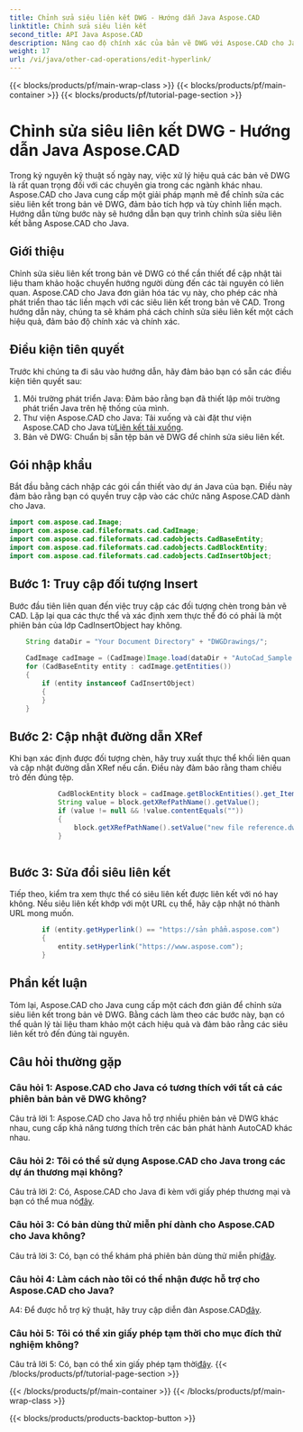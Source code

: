 ```yaml
---
title: Chỉnh sửa siêu liên kết DWG - Hướng dẫn Java Aspose.CAD
linktitle: Chỉnh sửa siêu liên kết
second_title: API Java Aspose.CAD
description: Nâng cao độ chính xác của bản vẽ DWG với Aspose.CAD cho Java. Chỉnh sửa liên kết liền mạch, đảm bảo tài liệu tham khảo chính xác. Hãy thử dùng thử miễn phí ngay bây giờ!
weight: 17
url: /vi/java/other-cad-operations/edit-hyperlink/
---
```


{{< blocks/products/pf/main-wrap-class >}}
{{< blocks/products/pf/main-container >}}
{{< blocks/products/pf/tutorial-page-section >}}

# Chỉnh sửa siêu liên kết DWG - Hướng dẫn Java Aspose.CAD

Trong kỷ nguyên kỹ thuật số ngày nay, việc xử lý hiệu quả các bản vẽ DWG là rất quan trọng đối với các chuyên gia trong các ngành khác nhau. Aspose.CAD cho Java cung cấp một giải pháp mạnh mẽ để chỉnh sửa các siêu liên kết trong bản vẽ DWG, đảm bảo tích hợp và tùy chỉnh liền mạch. Hướng dẫn từng bước này sẽ hướng dẫn bạn quy trình chỉnh sửa siêu liên kết bằng Aspose.CAD cho Java.

## Giới thiệu

Chỉnh sửa siêu liên kết trong bản vẽ DWG có thể cần thiết để cập nhật tài liệu tham khảo hoặc chuyển hướng người dùng đến các tài nguyên có liên quan. Aspose.CAD cho Java đơn giản hóa tác vụ này, cho phép các nhà phát triển thao tác liền mạch với các siêu liên kết trong bản vẽ CAD. Trong hướng dẫn này, chúng ta sẽ khám phá cách chỉnh sửa siêu liên kết một cách hiệu quả, đảm bảo độ chính xác và chính xác.

## Điều kiện tiên quyết

Trước khi chúng ta đi sâu vào hướng dẫn, hãy đảm bảo bạn có sẵn các điều kiện tiên quyết sau:
1. Môi trường phát triển Java: Đảm bảo rằng bạn đã thiết lập môi trường phát triển Java trên hệ thống của mình.
2.  Thư viện Aspose.CAD cho Java: Tải xuống và cài đặt thư viện Aspose.CAD cho Java từ[Liên kết tải xuống](https://releases.aspose.com/cad/java/).
3. Bản vẽ DWG: Chuẩn bị sẵn tệp bản vẽ DWG để chỉnh sửa siêu liên kết.

## Gói nhập khẩu

Bắt đầu bằng cách nhập các gói cần thiết vào dự án Java của bạn. Điều này đảm bảo rằng bạn có quyền truy cập vào các chức năng Aspose.CAD dành cho Java.

```java
import com.aspose.cad.Image;
import com.aspose.cad.fileformats.cad.CadImage;
import com.aspose.cad.fileformats.cad.cadobjects.CadBaseEntity;
import com.aspose.cad.fileformats.cad.cadobjects.CadBlockEntity;
import com.aspose.cad.fileformats.cad.cadobjects.CadInsertObject;

```

## Bước 1: Truy cập đối tượng Insert

Bước đầu tiên liên quan đến việc truy cập các đối tượng chèn trong bản vẽ CAD. Lặp lại qua các thực thể và xác định xem thực thể đó có phải là một phiên bản của lớp CadInsertObject hay không.

```java
    String dataDir = "Your Document Directory" + "DWGDrawings/";
    
    CadImage cadImage = (CadImage)Image.load(dataDir + "AutoCad_Sample.dwg");
    for (CadBaseEntity entity : cadImage.getEntities())
    {
        if (entity instanceof CadInsertObject)
        {
        }
	}
```

## Bước 2: Cập nhật đường dẫn XRef

Khi bạn xác định được đối tượng chèn, hãy truy xuất thực thể khối liên quan và cập nhật đường dẫn XRef nếu cần. Điều này đảm bảo rằng tham chiếu trỏ đến đúng tệp.

```java
			CadBlockEntity block = cadImage.getBlockEntities().get_Item(((CadInsertObject)entity).getName());
            String value = block.getXRefPathName().getValue();
            if (value != null && !value.contentEquals(""))
            {
                block.getXRefPathName().setValue("new file reference.dwg");
            }
    
```

## Bước 3: Sửa đổi siêu liên kết

Tiếp theo, kiểm tra xem thực thể có siêu liên kết được liên kết với nó hay không. Nếu siêu liên kết khớp với một URL cụ thể, hãy cập nhật nó thành URL mong muốn.

```java
        if (entity.getHyperlink() == "https://sản phẩm.aspose.com")
        {
            entity.setHyperlink("https://www.aspose.com");
        }
```

## Phần kết luận

Tóm lại, Aspose.CAD cho Java cung cấp một cách đơn giản để chỉnh sửa siêu liên kết trong bản vẽ DWG. Bằng cách làm theo các bước này, bạn có thể quản lý tài liệu tham khảo một cách hiệu quả và đảm bảo rằng các siêu liên kết trỏ đến đúng tài nguyên.

## Câu hỏi thường gặp

### Câu hỏi 1: Aspose.CAD cho Java có tương thích với tất cả các phiên bản bản vẽ DWG không?

Câu trả lời 1: Aspose.CAD cho Java hỗ trợ nhiều phiên bản vẽ DWG khác nhau, cung cấp khả năng tương thích trên các bản phát hành AutoCAD khác nhau.

### Câu hỏi 2: Tôi có thể sử dụng Aspose.CAD cho Java trong các dự án thương mại không?

 Câu trả lời 2: Có, Aspose.CAD cho Java đi kèm với giấy phép thương mại và bạn có thể mua nó[đây](https://purchase.aspose.com/buy).

### Câu hỏi 3: Có bản dùng thử miễn phí dành cho Aspose.CAD cho Java không?

 Câu trả lời 3: Có, bạn có thể khám phá phiên bản dùng thử miễn phí[đây](https://releases.aspose.com/).

### Câu hỏi 4: Làm cách nào tôi có thể nhận được hỗ trợ cho Aspose.CAD cho Java?

 A4: Để được hỗ trợ kỹ thuật, hãy truy cập diễn đàn Aspose.CAD[đây](https://forum.aspose.com/c/cad/19).

### Câu hỏi 5: Tôi có thể xin giấy phép tạm thời cho mục đích thử nghiệm không?

 Câu trả lời 5: Có, bạn có thể xin giấy phép tạm thời[đây](https://purchase.aspose.com/temporary-license/).
{{< /blocks/products/pf/tutorial-page-section >}}

{{< /blocks/products/pf/main-container >}}
{{< /blocks/products/pf/main-wrap-class >}}

{{< blocks/products/products-backtop-button >}}

